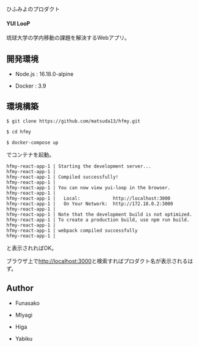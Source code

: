 ひふみよのプロダクト

#### YUI LooP

琉球大学の学内移動の課題を解決するWebアプリ。

## 開発環境

- Node.js : 16.18.0-alpine

- Docker : 3.9

## 環境構築

```$ git clone https://github.com/matsuda13/hfmy.git```

```$ cd hfmy```

```$ docker-compose up```

でコンテナを起動。

```
hfmy-react-app-1 | Starting the development server...
hfmy-react-app-1 | 
hfmy-react-app-1 | Compiled successfully!
hfmy-react-app-1 | 
hfmy-react-app-1 | You can now view yui-loop in the browser.
hfmy-react-app-1 | 
hfmy-react-app-1 |   Local:            http://localhost:3000
hfmy-react-app-1 |   On Your Network:  http://172.18.0.2:3000
hfmy-react-app-1 | 
hfmy-react-app-1 | Note that the development build is not optimized.
hfmy-react-app-1 | To create a production build, use npm run build.
hfmy-react-app-1 | 
hfmy-react-app-1 | webpack compiled successfully
hfmy-react-app-1 | 

```
と表示されればOK。

ブラウザ上で[http://localhost:3000](http://localhost:3000)と検索すればプロダクト名が表示されるはず。



## Author

- Funasako

- MIyagi

- Higa

- Yabiku




